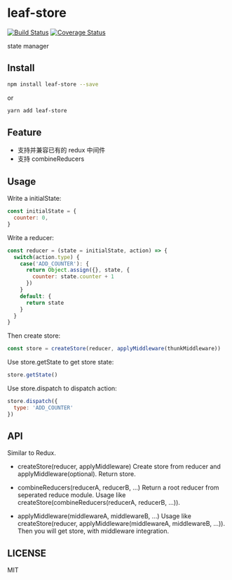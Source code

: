 # leaf-store

[![Build Status](https://travis-ci.org/jin5354/leaf-store.svg?branch=master)](https://travis-ci.org/jin5354/leaf-stire)
[![Coverage Status](https://coveralls.io/repos/github/jin5354/leaf-store/badge.svg?branch=master)](https://coveralls.io/github/jin5354/leaf-store?branch=master)

state manager

## Install

```bash
npm install leaf-store --save
```
or
```bash
yarn add leaf-store
```

## Feature

- 支持并兼容已有的 redux 中间件
- 支持 combineReducers

## Usage

Write a initialState:

```javascript
const initialState = {
  counter: 0,
}
```

Write a reducer:
```javascript
const reducer = (state = initialState, action) => {
  switch(action.type) {
    case('ADD_COUNTER'): {
      return Object.assign({}, state, {
        counter: state.counter + 1
      })
    }
    default: {
      return state
    }
  }
}
```

Then create store:

```javascript
const store = createStore(reducer, applyMiddleware(thunkMiddleware))
```

Use store.getState to get store state:

```javascript
store.getState()
```

Use store.dispatch to dispatch action:

```javascript
store.dispatch({
  type: 'ADD_COUNTER'
})
```

## API

Similar to Redux.

- createStore(reducer, applyMiddleware)
  Create store from reducer and applyMiddleware(optional). Return store.

- combineReducers(reducerA, reducerB, ...)
  Return a root reducer from seperated reduce module. Usage like createStore(combineReducers(reducerA, reducerB, ...)).

- applyMiddleware(middlewareA, middlewareB, ...)
  Usage like createStore(reducer, applyMiddleware(middlewareA, middlewareB, ...)). Then you will get store, with middleware integration.

## LICENSE

MIT
